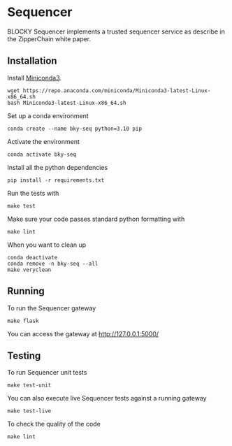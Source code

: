# Sequencer

BLOCKY Sequencer implements a trusted sequencer service as describe in the ZipperChain white paper.

## Installation

Install [Miniconda3](https://docs.conda.io/en/latest/miniconda.html#linux-installers).

	wget https://repo.anaconda.com/miniconda/Miniconda3-latest-Linux-x86_64.sh
	bash Miniconda3-latest-Linux-x86_64.sh

Set up a conda environment

	conda create --name bky-seq python=3.10 pip

Activate the environment

	conda activate bky-seq

Install all the python dependencies

	pip install -r requirements.txt

Run the tests with

	make test

Make sure your code passes standard python formatting with

	make lint

When you want to clean up

	conda deactivate
	conda remove -n bky-seq --all
	make veryclean


## Running

To run the Sequencer gateway

	make flask

You can access the gateway at http://127.0.0.1:5000/


## Testing

To run Sequencer unit tests

	make test-unit

You can also execute live Sequencer tests against a running gateway

	make test-live

To check the quality of the code

	make lint
